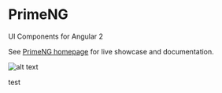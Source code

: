 # PrimeNG
UI Components for Angular 2

See [PrimeNG homepage](http://www.primefaces.org/primeng) for live showcase and documentation.

![alt text](http://www.primefaces.org/images/primeng.png "PrimeNG")

test